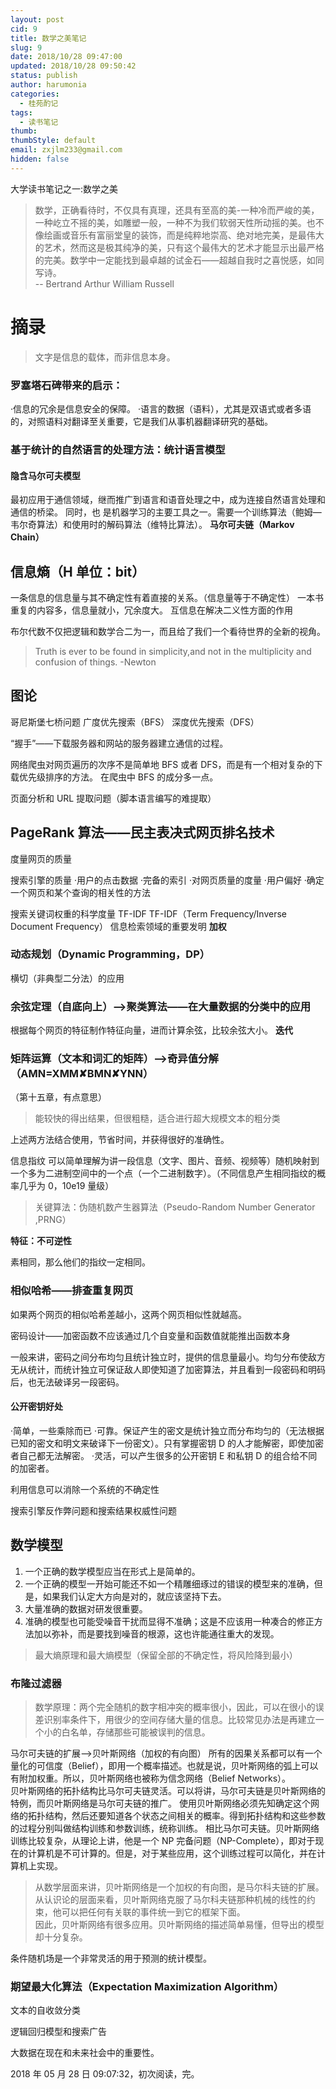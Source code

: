 ```yaml
---
layout: post
cid: 9
title: 数学之美笔记
slug: 9
date: 2018/10/28 09:47:00
updated: 2018/10/28 09:50:42
status: publish
author: harumonia
categories:
  - 桂苑酌记
tags:
  - 读书笔记
thumb:
thumbStyle: default
email: zxjlm233@gmail.com
hidden: false
---
```


大学读书笔记之一:数学之美

> 数学，正确看待时，不仅具有真理，还具有至高的美-一种冷而严峻的美，一种屹立不摇的美，如雕塑一般，一种不为我们软弱天性所动摇的美。也不像绘画或音乐有富丽堂皇的装饰，而是纯粹地崇高、绝对地完美，是最伟大的艺术，然而这是极其纯净的美，只有这个最伟大的艺术才能显示出最严格的完美。数学中一定能找到最卓越的试金石——超越自我时之喜悦感，如同写诗。  
> -- Bertrand Arthur William Russell

<!-- more -->

# 摘录

> 文字是信息的载体，而非信息本身。

### 罗塞塔石碑带来的启示：

·信息的冗余是信息安全的保障。
·语言的数据（语料），尤其是双语式或者多语的，对照语料对翻译至关重要，它是我们从事机器翻译研究的基础。

### 基于统计的自然语言的处理方法：统计语言模型

#### 隐含马尔可夫模型

最初应用于通信领域，继而推广到语言和语音处理之中，成为连接自然语言处理和通信的桥梁。 同时，也 是机器学习的主要工具之一。需要一个训练算法（鲍姆—韦尔奇算法）和使用时的解码算法（维特比算法）。
**马尔可夫链（Markov Chain）**

## 信息熵（H 单位：bit）

一条信息的信息量与其不确定性有着直接的关系。（信息量等于不确定性）
一本书重复的内容多，信息量就小，冗余度大。
互信息在解决二义性方面的作用

布尔代数不仅把逻辑和数学合二为一，而且给了我们一个看待世界的全新的视角。

> Truth is ever to be found in simplicity,and not in the multiplicity and confusion of things. -Newton

## 图论

哥尼斯堡七桥问题
广度优先搜索（BFS）
深度优先搜索（DFS）

“握手”——下载服务器和网站的服务器建立通信的过程。

网络爬虫对网页遍历的次序不是简单地 BFS 或者 DFS，而是有一个相对复杂的下载优先级排序的方法。
在爬虫中 BFS 的成分多一点。

页面分析和 URL 提取问题（脚本语言编写的难提取）

## PageRank 算法——民主表决式网页排名技术

度量网页的质量

搜索引擎的质量
·用户的点击数据
·完备的索引
·对网页质量的度量
·用户偏好
·确定一个网页和某个查询的相关性的方法

搜索关键词权重的科学度量 TF-IDF
TF-IDF（Term Frequency/Inverse Document Frequency） 信息检索领域的重要发明
**加权**

### 动态规划（Dynamic Programming，DP）

横切（非典型二分法）的应用

### 余弦定理（自底向上）—>聚类算法——在大量数据的分类中的应用

根据每个网页的特征制作特征向量，进而计算余弦，比较余弦大小。
**迭代**

### 矩阵运算（文本和词汇的矩阵）—>奇异值分解（AMN=XMM✘BMN✘YNN）

（第十五章，有点意思）

> 能较快的得出结果，但很粗糙，适合进行超大规模文本的粗分类

上述两方法结合使用，节省时间，并获得很好的准确性。

信息指纹
可以简单理解为讲一段信息（文字、图片、音频、视频等）随机映射到一个多为二进制空间中的一个点（一个二进制数字）。（不同信息产生相同指纹的概率几乎为 0，10e19 量级）

> 关键算法：伪随机数产生器算法（Pseudo-Random Number Generator ,PRNG）

**特征：不可逆性**

素相同，那么他们的指纹一定相同。

### 相似哈希——排查重复网页

如果两个网页的相似哈希差越小，这两个网页相似性就越高。

密码设计——加密函数不应该通过几个自变量和函数值就能推出函数本身

一般来讲，密码之间分布均匀且统计独立时，提供的信息量最小。均匀分布使敌方无从统计，而统计独立可保证敌人即使知道了加密算法，并且看到一段密码和明码后，也无法破译另一段密码。

#### 公开密钥好处

·简单，一些乘除而已
·可靠。保证产生的密文是统计独立而分布均匀的（无法根据已知的密文和明文来破译下一份密文）。只有掌握密钥 D 的人才能解密，即使加密者自己都无法解密。
·灵活，可以产生很多的公开密钥 E 和私钥 D 的组合给不同的加密者。

利用信息可以消除一个系统的不确定性

搜索引擎反作弊问题和搜索结果权威性问题

## 数学模型

1. 一个正确的数学模型应当在形式上是简单的。
2. 一个正确的模型一开始可能还不如一个精雕细琢过的错误的模型来的准确，但是，如果我们认定大方向是对的，就应该坚持下去。
3. 大量准确的数据对研发很重要。
4. 准确的模型也可能受噪音干扰而显得不准确；这是不应该用一种凑合的修正方法加以弥补，而是要找到噪音的根源，这也许能通往重大的发现。

> 最大熵原理和最大熵模型（保留全部的不确定性，将风险降到最小）

### 布隆过滤器

> 数学原理：两个完全随机的数字相冲突的概率很小，因此，可以在很小的误差识别率条件下，用很少的空间存储大量的信息。比较常见办法是再建立一个小的白名单，存储那些可能被误判的信息。

马尔可夫链的扩展—>贝叶斯网络（加权的有向图）
所有的因果关系都可以有一个量化的可信度（Belief），即用一个概率描述。也就是说，贝叶斯网络的弧上可以有附加权重。所以，贝叶斯网络也被称为信念网络（Belief Networks）。  
贝叶斯网络的拓扑结构比马尔可夫链灵活。可以将讲，马尔可夫链是贝叶斯网络的特例，而贝叶斯网络是马尔可夫链的推广。
使用贝叶斯网络必须先知确定这个网络的拓扑结构，然后还要知道各个状态之间相关的概率。得到拓扑结构和这些参数的过程分别叫做结构训练和参数训练，统称训练。
相比马尔可夫链。贝叶斯网络训练比较复杂，从理论上讲，他是一个 NP 完备问题（NP-Complete），即对于现在的计算机是不可计算的。但是，对于某些应用，这个训练过程可以简化，并在计算机上实现。

> 从数学层面来讲，贝叶斯网络是一个加权的有向图，是马尔科夫链的扩展。  
> 从认识论的层面来看，贝叶斯网络克服了马尔科夫链那种机械的线性的约束，他可以把任何有关联的事件统一到它的框架下面。  
> 因此，贝叶斯网络有很多应用。贝叶斯网络的描述简单易懂，但导出的模型却十分复杂。

条件随机场是一个非常灵活的用于预测的统计模型。

### 期望最大化算法（Expectation Maximization Algorithm）

文本的自收敛分类

逻辑回归模型和搜索广告

大数据在现在和未来社会中的重要性。

2018 年 05 月 28 日 09:07:32，初次阅读，完。
